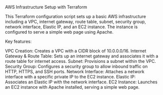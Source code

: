 AWS Infrastructure Setup with Terraform

This Terraform configuration script sets up a basic AWS infrastructure including a VPC, internet gateway, route table, subnet, security group, network interface, Elastic IP, and an EC2 instance. The instance is configured to serve a simple web page using Apache.

Key features:

VPC Creation: Creates a VPC with a CIDR block of 10.0.0.0/16.
Internet Gateway & Route Table: Sets up an internet gateway and associates it with a route table for internet access.
Subnet: Provisions a subnet within the VPC.
Security Group: Configures a security group to allow inbound traffic on HTTP, HTTPS, and SSH ports.
Network Interface: Attaches a network interface with a specific private IP to the EC2 instance.
Elastic IP: Associates an Elastic IP with the network interface.
EC2 Instance: Launches an EC2 instance with Apache installed, serving a simple web page.
